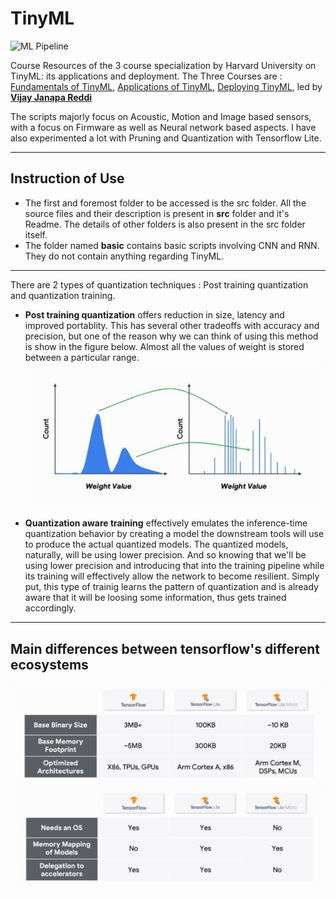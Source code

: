 # TinyML

![ML Pipeline](https://courses.edx.org/assets/courseware/v1/37dbe63b3b910ce9ed00658490821ebd/asset-v1:HarvardX+TinyML2+3T2020+type@asset+block/3-2-5-1.png)

Course Resources of the 3 course specialization by Harvard University on TinyML: its applications and deployment.
The Three Courses are : [Fundamentals of TinyML](https://courses.edx.org/dashboard/programs/f7868191-7d7f-4292-b117-64549f1f483a/), [Applications of TinyML](https://courses.edx.org/dashboard/programs/f7868191-7d7f-4292-b117-64549f1f483a/), [Deploying TinyML](https://courses.edx.org/dashboard/programs/f7868191-7d7f-4292-b117-64549f1f483a/), led by **[Vijay Janapa Reddi](https://scholar.harvard.edu/vijay-janapa-reddi/home)**

The scripts majorly focus on Acoustic, Motion and Image based sensors, with a focus on Firmware as well as Neural network based aspects.  I have also experimented a lot with Pruning and Quantization with Tensorflow Lite.

---

## Instruction of Use

 * The first and foremost folder to be accessed is the src folder. All the source files and their description is present in **src** folder and it's Readme. The details of other folders is also present in the src folder itself.
 * The folder named **basic** contains basic scripts involving CNN and RNN. They do not contain anything regarding TinyML.

---

There are 2 types of quantization techniques : Post training quantization and quantization training. 
  * **Post training quantization** offers reduction in size, latency and improved portablity. This has several other tradeoffs with accuracy and precision, but one of the reason why we can think of using this method is show in the figure below. Almost all the values of weight is stored between a particular range. 
  ![Weight Distribution](https://github.com/Jash-2000/TinyML/blob/main/Weights.JPG)
  
  * **Quantization aware training** effectively emulates the inference-time quantization behavior by creating a model the downstream tools will use to produce the actual quantized models. The quantized models, naturally, will be using lower precision. And so knowing that we'll be using lower precision and introducing that into the training pipeline while its training will effectively allow the network to become resilient. Simply put, this type of trainig learns the pattern of quantization and is already aware that it will be loosing some information, thus gets trained accordingly.

---

## Main differences between tensorflow's different ecosystems

![Hardware aspect](https://github.com/Jash-2000/TinyML/blob/main/Hardware.JPG)
![Software aspect](https://github.com/Jash-2000/TinyML/blob/main/Software.JPG)
